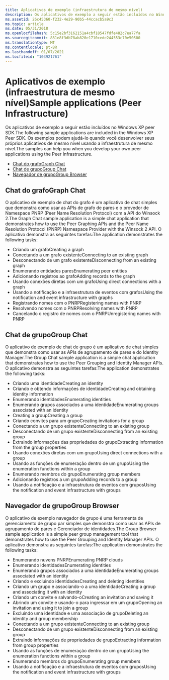 ```yaml
---
title: Aplicativos de exemplo (infraestrutura de mesmo nível)
description: Os aplicativos de exemplo a seguir estão incluídos no Windows XP peer SDK.
ms.assetid: 26c45360-f232-4e29-90b5-44ccacb5a9c3
ms.topic: article
ms.date: 05/31/2018
ms.openlocfilehash: 5c15e2bf3162151a4cbf18547fdfe482c7ea77fa
ms.sourcegitcommit: 831e8f3db78ab820e1710cede244553c70e50500
ms.translationtype: MT
ms.contentlocale: pt-BR
ms.lasthandoff: 01/07/2021
ms.locfileid: "103921761"
---
```

# <a name="sample-applications-peer-infrastructure"></a><span data-ttu-id="45030-103">Aplicativos de exemplo (infraestrutura de mesmo nível)</span><span class="sxs-lookup"><span data-stu-id="45030-103">Sample applications (Peer Infrastructure)</span></span>

<span data-ttu-id="45030-104">Os aplicativos de exemplo a seguir estão incluídos no Windows XP peer SDK.</span><span class="sxs-lookup"><span data-stu-id="45030-104">The following sample applications are included in the Windows XP Peer SDK.</span></span> <span data-ttu-id="45030-105">Os exemplos podem ajudá-lo quando você desenvolver seus próprios aplicativos de mesmo nível usando a infraestrutura de mesmo nível.</span><span class="sxs-lookup"><span data-stu-id="45030-105">The samples can help you when you develop your own peer applications using the Peer Infrastructure.</span></span>

-   [<span data-ttu-id="45030-106">Chat do grafo</span><span class="sxs-lookup"><span data-stu-id="45030-106">Graph Chat</span></span>](#graph-chat)
-   [<span data-ttu-id="45030-107">Chat de grupo</span><span class="sxs-lookup"><span data-stu-id="45030-107">Group Chat</span></span>](#group-chat)
-   [<span data-ttu-id="45030-108">Navegador de grupo</span><span class="sxs-lookup"><span data-stu-id="45030-108">Group Browser</span></span>](#group-browser)

## <a name="graph-chat"></a><span data-ttu-id="45030-109">Chat do grafo</span><span class="sxs-lookup"><span data-stu-id="45030-109">Graph Chat</span></span>

<span data-ttu-id="45030-110">O aplicativo de exemplo de chat do grafo é um aplicativo de chat simples que demonstra como usar as APIs de grafo de pares e o provedor de Namespace PNRP (Peer Name Resolution Protocol) com a API do Winsock 2.</span><span class="sxs-lookup"><span data-stu-id="45030-110">The Graph Chat sample application is a simple chat application that demonstrates how to use the Peer Graphing APIs and the Peer Name Resolution Protocol (PNRP) Namespace Provider with the Winsock 2 API.</span></span> <span data-ttu-id="45030-111">O aplicativo demonstra as seguintes tarefas:</span><span class="sxs-lookup"><span data-stu-id="45030-111">The application demonstrates the following tasks:</span></span>

-   <span data-ttu-id="45030-112">Criando um grafo</span><span class="sxs-lookup"><span data-stu-id="45030-112">Creating a graph</span></span>
-   <span data-ttu-id="45030-113">Conectando a um grafo existente</span><span class="sxs-lookup"><span data-stu-id="45030-113">Connecting to an existing graph</span></span>
-   <span data-ttu-id="45030-114">Desconectando de um grafo existente</span><span class="sxs-lookup"><span data-stu-id="45030-114">Disconnecting from an existing graph</span></span>
-   <span data-ttu-id="45030-115">Enumerando entidades pares</span><span class="sxs-lookup"><span data-stu-id="45030-115">Enumerating peer entities</span></span>
-   <span data-ttu-id="45030-116">Adicionando registros ao grafo</span><span class="sxs-lookup"><span data-stu-id="45030-116">Adding records to the graph</span></span>
-   <span data-ttu-id="45030-117">Usando conexões diretas com um grafo</span><span class="sxs-lookup"><span data-stu-id="45030-117">Using direct connections with a graph</span></span>
-   <span data-ttu-id="45030-118">Usando a notificação e a infraestrutura de eventos com grafos</span><span class="sxs-lookup"><span data-stu-id="45030-118">Using the notification and event infrastructure with graphs</span></span>
-   <span data-ttu-id="45030-119">Registrando nomes com o PNRP</span><span class="sxs-lookup"><span data-stu-id="45030-119">Registering names with PNRP</span></span>
-   <span data-ttu-id="45030-120">Resolvendo nomes com o PNRP</span><span class="sxs-lookup"><span data-stu-id="45030-120">Resolving names with PNRP</span></span>
-   <span data-ttu-id="45030-121">Cancelando o registro de nomes com o PNRP</span><span class="sxs-lookup"><span data-stu-id="45030-121">Unregistering names with PNRP</span></span>

## <a name="group-chat"></a><span data-ttu-id="45030-122">Chat de grupo</span><span class="sxs-lookup"><span data-stu-id="45030-122">Group Chat</span></span>

<span data-ttu-id="45030-123">O aplicativo de exemplo de chat de grupo é um aplicativo de chat simples que demonstra como usar as APIs de agrupamento de pares e do Identity Manager.</span><span class="sxs-lookup"><span data-stu-id="45030-123">The Group Chat sample application is a simple chat application that demonstrates how to use the Peer Grouping and Identity Manager APIs.</span></span> <span data-ttu-id="45030-124">O aplicativo demonstra as seguintes tarefas:</span><span class="sxs-lookup"><span data-stu-id="45030-124">The application demonstrates the following tasks:</span></span>

-   <span data-ttu-id="45030-125">Criando uma identidade</span><span class="sxs-lookup"><span data-stu-id="45030-125">Creating an identity</span></span>
-   <span data-ttu-id="45030-126">Criando e obtendo informações de identidade</span><span class="sxs-lookup"><span data-stu-id="45030-126">Creating and obtaining identity information</span></span>
-   <span data-ttu-id="45030-127">Enumerando identidades</span><span class="sxs-lookup"><span data-stu-id="45030-127">Enumerating identities</span></span>
-   <span data-ttu-id="45030-128">Enumerando grupos associados a uma identidade</span><span class="sxs-lookup"><span data-stu-id="45030-128">Enumerating groups associated with an identity</span></span>
-   <span data-ttu-id="45030-129">Creating a group</span><span class="sxs-lookup"><span data-stu-id="45030-129">Creating a group</span></span>
-   <span data-ttu-id="45030-130">Criando convites para um grupo</span><span class="sxs-lookup"><span data-stu-id="45030-130">Creating invitations for a group</span></span>
-   <span data-ttu-id="45030-131">Conectando a um grupo existente</span><span class="sxs-lookup"><span data-stu-id="45030-131">Connecting to an existing group</span></span>
-   <span data-ttu-id="45030-132">Desconectando de um grupo existente</span><span class="sxs-lookup"><span data-stu-id="45030-132">Disconnecting from an existing group</span></span>
-   <span data-ttu-id="45030-133">Extraindo informações das propriedades do grupo</span><span class="sxs-lookup"><span data-stu-id="45030-133">Extracting information from the group properties</span></span>
-   <span data-ttu-id="45030-134">Usando conexões diretas com um grupo</span><span class="sxs-lookup"><span data-stu-id="45030-134">Using direct connections with a group</span></span>
-   <span data-ttu-id="45030-135">Usando as funções de enumeração dentro de um grupo</span><span class="sxs-lookup"><span data-stu-id="45030-135">Using the enumeration functions within a group</span></span>
-   <span data-ttu-id="45030-136">Enumerando membros do grupo</span><span class="sxs-lookup"><span data-stu-id="45030-136">Enumerating group members</span></span>
-   <span data-ttu-id="45030-137">Adicionando registros a um grupo</span><span class="sxs-lookup"><span data-stu-id="45030-137">Adding records to a group</span></span>
-   <span data-ttu-id="45030-138">Usando a notificação e a infraestrutura de eventos com grupos</span><span class="sxs-lookup"><span data-stu-id="45030-138">Using the notification and event infrastructure with groups</span></span>

## <a name="group-browser"></a><span data-ttu-id="45030-139">Navegador de grupo</span><span class="sxs-lookup"><span data-stu-id="45030-139">Group Browser</span></span>

<span data-ttu-id="45030-140">O aplicativo de exemplo navegador de grupo é uma ferramenta de gerenciamento de grupo par simples que demonstra como usar as APIs de agrupamento de pares e Gerenciador de identidades.</span><span class="sxs-lookup"><span data-stu-id="45030-140">The Group Browser sample application is a simple peer group management tool that demonstrates how to use the Peer Grouping and Identity Manager APIs.</span></span> <span data-ttu-id="45030-141">O aplicativo demonstra as seguintes tarefas:</span><span class="sxs-lookup"><span data-stu-id="45030-141">The application demonstrates the following tasks:</span></span>

-   <span data-ttu-id="45030-142">Enumerando nuvens PNRP</span><span class="sxs-lookup"><span data-stu-id="45030-142">Enumerating PNRP clouds</span></span>
-   <span data-ttu-id="45030-143">Enumerando identidades</span><span class="sxs-lookup"><span data-stu-id="45030-143">Enumerating identities</span></span>
-   <span data-ttu-id="45030-144">Enumerando grupos associados a uma identidade</span><span class="sxs-lookup"><span data-stu-id="45030-144">Enumerating groups associated with an identity</span></span>
-   <span data-ttu-id="45030-145">Criando e excluindo identidades</span><span class="sxs-lookup"><span data-stu-id="45030-145">Creating and deleting identities</span></span>
-   <span data-ttu-id="45030-146">Criando um grupo e associando-o a uma identidade</span><span class="sxs-lookup"><span data-stu-id="45030-146">Creating a group and associating it with an identity</span></span>
-   <span data-ttu-id="45030-147">Criando um convite e salvando-o</span><span class="sxs-lookup"><span data-stu-id="45030-147">Creating an invitation and saving it</span></span>
-   <span data-ttu-id="45030-148">Abrindo um convite e usando-o para ingressar em um grupo</span><span class="sxs-lookup"><span data-stu-id="45030-148">Opening an invitation and using it to join a group</span></span>
-   <span data-ttu-id="45030-149">Excluindo uma identidade e uma associação de grupo</span><span class="sxs-lookup"><span data-stu-id="45030-149">Deleting an identity and group membership</span></span>
-   <span data-ttu-id="45030-150">Conectando a um grupo existente</span><span class="sxs-lookup"><span data-stu-id="45030-150">Connecting to an existing group</span></span>
-   <span data-ttu-id="45030-151">Desconectando de um grupo existente</span><span class="sxs-lookup"><span data-stu-id="45030-151">Disconnecting from an existing group</span></span>
-   <span data-ttu-id="45030-152">Extraindo informações de propriedades de grupo</span><span class="sxs-lookup"><span data-stu-id="45030-152">Extracting information from group properties</span></span>
-   <span data-ttu-id="45030-153">Usando as funções de enumeração dentro de um grupo</span><span class="sxs-lookup"><span data-stu-id="45030-153">Using the enumeration functions within a group</span></span>
-   <span data-ttu-id="45030-154">Enumerando membros do grupo</span><span class="sxs-lookup"><span data-stu-id="45030-154">Enumerating group members</span></span>
-   <span data-ttu-id="45030-155">Usando a notificação e a infraestrutura de eventos com grupos</span><span class="sxs-lookup"><span data-stu-id="45030-155">Using the notification and event infrastructure with groups</span></span>

 

 



